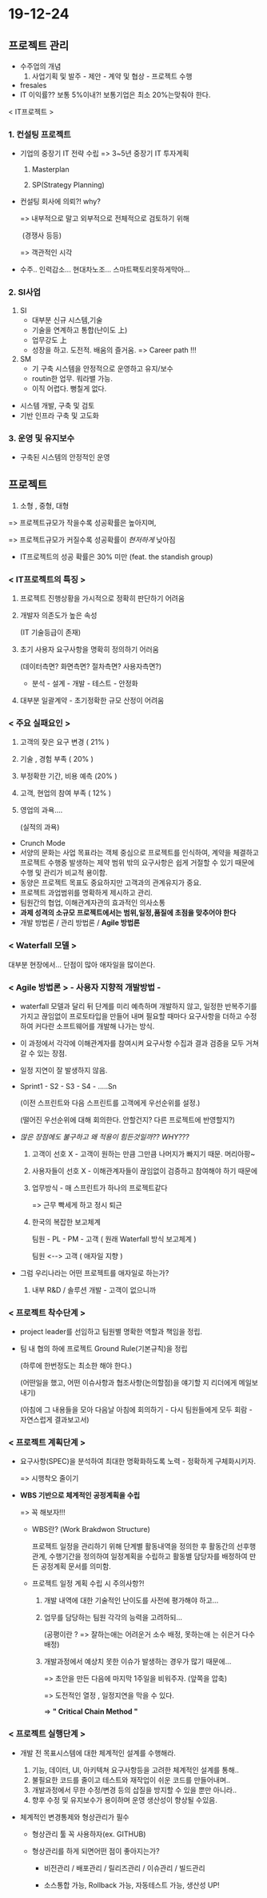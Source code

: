 # 19-12-24

## 프로젝트 관리

* 수주업의 개념
  1. 사업기획 및 발주 - 제안 - 계약 및 협상 - 프로젝트 수행
* fresales
* IT 이익률?? 보통 5%이내?! 보통기업은 최소 20%는맞춰야 한다.

< IT프로젝트 > 

### 1. 컨설팅 프로젝트

* 기업의 중장기 IT 전략 수립 => 3~5년 중장기 IT 투자계획

  1. Masterplan

  2. SP(Strategy Planning)

* 컨설팅 회사에 의뢰?! why?

  => 내부적으로 말고 외부적으로 전체적으로 검토하기 위해

  ​	(경쟁사 등등)

  => 객관적인 시각

* 수주.. 인력감소... 현대차노조... 스마트팩토리못하게막아...

### 2. SI사업

1. SI
   - 대부분 신규 시스템,기술
   - 기술을 연계하고 통합(난이도 上)
   - 업무강도 上
   - 성장을 하고. 도전적. 배움의 즐거움. => Career path !!!
2. SM
   - 기 구축 시스템을 안정적으로 운영하고 유지/보수
   - routin한 업무. 워라밸 가능.
   - 이직 어렵다. 뻥칠게 없다.

* 시스템 개발, 구축 및 검토
* 기반 인프라 구축 및 고도화

### 3. 운영 및 유지보수

* 구축된 시스템의 안정적인 운영



## 프로젝트

1. 소형 , 중형, 대형

=> 프로젝트규모가 작을수록 성공확률은 높아지며,

=> 프로젝트규모가 커질수록 성공확률이 *현저하게* 낮아짐

* IT프로젝트의 성공 확률은 30% 미만 (feat. the standish group)

### < IT프로젝트의 특징 >

1. 프로젝트 진행상황을 가시적으로 정확히 판단하기 어려움

2. 개발자 의존도가 높은 속성

   (IT 기술등급이 존재)

3. 초기 사용자 요구사항을 명확히 정의하기 어러움

   (데이터측면? 화면측면? 절차측면? 사용자측면?)

   * 분석 - 설계 - 개발 - 테스트 - 안정화

4. 대부분 일괄계약 - 초기정확한 규모 산정이 어려움

### < 주요 실패요인  >

1. 고객의 잦은 요구 변경 ( 21% )

2. 기술 , 경험 부족 ( 20% )

3. 부정확한 기간, 비용 예측 (20% )

4. 고객, 현업의 참여 부족 ( 12% )

5. 영업의 과욕....

   (실적의 과욕)

* Crunch Mode
* 서양의 문화는 사업 목표라는 객체 중심으로 프로젝트를 인식하여, 계약을 체결하고 프로젝트 수행중 발생하는 제약 범위 밖의 요구사항은 쉽게 거절할 수 있기 때문에 수행 및 관리가 비교적 용이함.
* 동양은 프로젝트 목표도 중요하지만 고객과의 관계유지가 중요.
* 프로젝트 과업범위를 명확하게 제시하고 관리.
* 팀원간의 협업, 이해관계자관의 효과적인 의사소통
* **과제 성격의 소규모 프로젝트에서는 범위,일정,품질에 초점을 맞추어야 한다**
* 개발 방법론 / 관리 방법론 / **Agile 방법론**

### < Waterfall 모델 >

대부분 현장에서...  단점이 많아 애자일을 많이쓴다.

### < Agile 방법론  > - 사용자 지향적 개발방법 - 

* waterfall 모델과 달리 뒤 단계를 미리 예측하며 개발하지 않고, 일정한 반복주기를 가지고 끊임없이 프로토타입을 만들어 내며 필요할 때마다 요구사항을 더하고 수정하여 커다란 소프트웨어를 개발해 나가는 방식.

* 이 과정에서 각각에 이해관계자를 참여시켜 요구사항 수집과 결과 검증을 모두 거쳐갈 수 있는 장점.

* 일정 지연이 잘 발생하지 않음.

* Sprint1 - S2 - S3 - S4 - .....Sn

  (이전 스프린트와 다음 스프린트를 고객에게 우선순위를 설정.)

  (떨어진 우선순위에 대해 회의한다. 안할건지? 다른 프로젝트에 반영할지?)

* *많은 장점에도 불구하고 왜 적용이 힘든것일까?? WHY???*

  1. 고객이 선호 X - 고객이 원하는 만큼 그만큼 나머지가 빠지기 때문. 머리아팡~

  2. 사용자들이 선호 X - 이해관계자들이 끊임없이 검증하고 참여해야 하기 때문에

  3. 업무방식 - 매 스프린트가 하나의 프로젝트같다

     => 근무 빡세게 하고 정시 퇴근

  4. 한국의 복잡한 보고체계

     팀원 - PL - PM - 고객 ( 원래 Waterfall 방식 보고체계 )

     팀원 <--> 고객 ( 애자일 지향 )

* 그럼 우리나라는 어떤 프로젝트를 애자일로 하는가?

  1. 내부 R&D / 솔루션 개발 - 고객이 없으니까

### < 프로젝트 착수단계 >

* project leader를 선임하고 팀원별 명확한 역할과 책임을 정립.

* 팀 내 협의 하에 프로젝트 Ground Rule(기본규칙)을 정립

  (하루에 한번정도는 최소한 해야 한다.)

  (어떤일을 했고, 어떤 이슈사항과 협조사항(논의할점)을 얘기할 지 리더에게 메일보내기)

  (아침에 그 내용들을 모아 다음날 아침에 회의하기 - 다시 팀원들에게 모두 회람 - 자연스럽게 결과보고서)

### < 프로젝트 계획단계 >

* 요구사항(SPEC)을 분석하여 최대한 명확화하도록 노력 - 정확하게 구체화시키자.

  => 시행착오 줄이기

* **WBS 기반으로 체계적인 공정계획을 수립**

  => 꼭 해보자!!!

  * WBS란? (Work Brakdwon Structure)

    프로젝트 일정을 관리하기 위해 단계별 활동내역을 정의한 후 활동간의 선후행관계, 수행기간을 정의하여 일정계획을 수립하고 활동별 담당자를 배정하여 만든 공정계획 문서를 의미함.

  * 프로젝트 일정 계획 수립 시 주의사항?!

    1. 개발 내역에 대한 기술적인 난이도를 사전에 평가해야 하고...

    2. 업무를 담당하는 팀원 각각의 능력을 고려하되...

       (공평이란 ? => 잘하는애는 어려운거 소수 배정, 못하는애 는 쉬은거 다수 배정)

    3. 개발과정에서 예상치 못한 이슈가 발생하는 경우가 많기 때문에...

       => 초안을 만든 다음에 마지막 1주일을 비워주자. (앞쪽을 압축)

       => 도전적인 열정 , 일정지연을 막을 수 있다.

       => **" Critical Chain Method "**

### < 프로젝트 실행단계 >

* 개발 전 목표시스템에 대한 체계적인 설계를 수행해라.

  1. 기능, 데이터, UI, 아키텍쳐 요구사항등을 고려한 체계적인 설계를 통해..
  2. 불필요한 코드를 줄이고 테스트와 재작업이 쉬운 코드를 만들어내며..
  3. 개발과정에서 무한 수정/변경 등의 삽질을 방지할 수 있을 뿐만 아니라..
  4. 향후 수정 및 유지보수가 용이하며 운영 생산성이 향상될 수있음.

* 체계적인 변경통제와 형상관리가 필수

  * 형상관리 툴 꼭 사용하자(ex. GITHUB)

  * 형상관리를 하게 되면어떤 점이 좋아지는가?

    * 비전관리 / 배포관리 / 릴리즈관리 / 이슈관리 / 빌드관리

    * 소스통합 가능, Rollback 가능, 자동테스트 가능, 생산성 UP!

